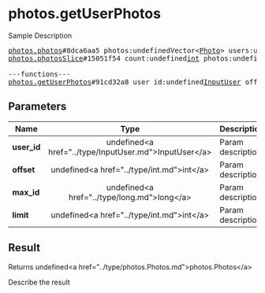 # photos.getUserPhotos

Sample Description

<pre>
<a href="../constructor/photos.photos">photos.photos</a>#8dca6aa5 photos:undefinedVector&lt;<a href="../type/Photo.md">Photo</a>&gt; users:undefinedVector&lt;<a href="../type/User.md">User</a>&gt; = undefined<a href="../type/photos.Photos.md">photos.Photos</a>;
<a href="../constructor/photos.photosSlice">photos.photosSlice</a>#15051f54 count:undefined<a href="../type/int.md">int</a> photos:undefinedVector&lt;<a href="../type/Photo.md">Photo</a>&gt; users:undefinedVector&lt;<a href="../type/User.md">User</a>&gt; = undefined<a href="../type/photos.Photos.md">photos.Photos</a>;

---functions---
<a href="../method/photos.getUserPhotos.md">photos.getUserPhotos</a>#91cd32a8 user_id:undefined<a href="../type/InputUser.md">InputUser</a> offset:undefined<a href="../type/int.md">int</a> max_id:undefined<a href="../type/long.md">long</a> limit:undefined<a href="../type/int.md">int</a> = undefined<a href="../type/photos.Photos.md">photos.Photos</a>;
</pre>

## Parameters

| Name | Type | Description |
|------|:----:|-------------|
| **user_id** | undefined&lt;a href=&#34;../type/InputUser.md&#34;&gt;InputUser&lt;/a&gt; | Param description |
| **offset** | undefined&lt;a href=&#34;../type/int.md&#34;&gt;int&lt;/a&gt; | Param description |
| **max_id** | undefined&lt;a href=&#34;../type/long.md&#34;&gt;long&lt;/a&gt; | Param description |
| **limit** | undefined&lt;a href=&#34;../type/int.md&#34;&gt;int&lt;/a&gt; | Param description |

## Result

Returns undefined&lt;a href=&#34;../type/photos.Photos.md&#34;&gt;photos.Photos&lt;/a&gt;

Describe the result

